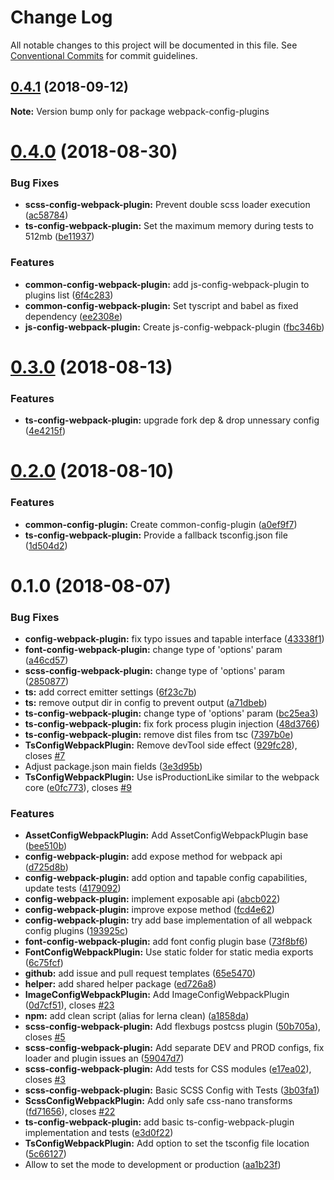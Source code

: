 # Change Log

All notable changes to this project will be documented in this file.
See [Conventional Commits](https://conventionalcommits.org) for commit guidelines.

<a name="0.4.1"></a>
## [0.4.1](https://github.com/namics/webpack-config-plugins/compare/v0.4.0...v0.4.1) (2018-09-12)




**Note:** Version bump only for package webpack-config-plugins

<a name="0.4.0"></a>
# [0.4.0](https://github.com/namics/webpack-config-plugins/compare/v0.3.0...v0.4.0) (2018-08-30)


### Bug Fixes

* **scss-config-webpack-plugin:** Prevent double scss loader execution ([ac58784](https://github.com/namics/webpack-config-plugins/commit/ac58784))
* **ts-config-webpack-plugin:** Set the maximum memory during tests to 512mb ([be11937](https://github.com/namics/webpack-config-plugins/commit/be11937))


### Features

* **common-config-webpack-plugin:** add js-config-webpack-plugin to plugins list ([6f4c283](https://github.com/namics/webpack-config-plugins/commit/6f4c283))
* **common-config-webpack-plugin:** Set tyscript and babel as fixed dependency ([ee2308e](https://github.com/namics/webpack-config-plugins/commit/ee2308e))
* **js-config-webpack-plugin:** Create js-config-webpack-plugin ([fbc346b](https://github.com/namics/webpack-config-plugins/commit/fbc346b))




<a name="0.3.0"></a>
# [0.3.0](https://github.com/namics/webpack-config-plugins/compare/v0.2.0...v0.3.0) (2018-08-13)


### Features

* **ts-config-webpack-plugin:** upgrade fork dep & drop unnessary config ([4e4215f](https://github.com/namics/webpack-config-plugins/commit/4e4215f))




<a name="0.2.0"></a>
# [0.2.0](https://github.com/namics/webpack-config-plugins/compare/v0.1.0...v0.2.0) (2018-08-10)


### Features

* **common-config-plugin:** Create common-config-plugin ([a0ef9f7](https://github.com/namics/webpack-config-plugins/commit/a0ef9f7))
* **ts-config-webpack-plugin:** Provide a fallback tsconfig.json file ([1d504d2](https://github.com/namics/webpack-config-plugins/commit/1d504d2))




<a name="0.1.0"></a>
# 0.1.0 (2018-08-07)


### Bug Fixes

* **config-webpack-plugin:** fix typo issues and tapable interface ([43338f1](https://git.namics.com/namics-frontend/webpack-config-plugins/commits/43338f1))
* **font-config-webpack-plugin:** change type of 'options' param ([a46cd57](https://git.namics.com/namics-frontend/webpack-config-plugins/commits/a46cd57))
* **scss-config-webpack-plugin:** change type of 'options' param ([2850877](https://git.namics.com/namics-frontend/webpack-config-plugins/commits/2850877))
* **ts:** add correct emitter settings ([6f23c7b](https://git.namics.com/namics-frontend/webpack-config-plugins/commits/6f23c7b))
* **ts:** remove output dir in config to prevent output ([a71dbeb](https://git.namics.com/namics-frontend/webpack-config-plugins/commits/a71dbeb))
* **ts-config-webpack-plugin:** change type of 'options' param ([bc25ea3](https://git.namics.com/namics-frontend/webpack-config-plugins/commits/bc25ea3))
* **ts-config-webpack-plugin:** fix fork process plugin injection ([48d3766](https://git.namics.com/namics-frontend/webpack-config-plugins/commits/48d3766))
* **ts-config-webpack-plugin:** remove dist files from tsc ([7397b0e](https://git.namics.com/namics-frontend/webpack-config-plugins/commits/7397b0e))
* **TsConfigWebpackPlugin:** Remove devTool side effect ([929fc28](https://git.namics.com/namics-frontend/webpack-config-plugins/commits/929fc28)), closes [#7](https://git.namics.com/namics-frontend/webpack-config-plugins/issues/7)
* Adjust package.json main fields ([3e3d95b](https://git.namics.com/namics-frontend/webpack-config-plugins/commits/3e3d95b))
* **TsConfigWebpackPlugin:** Use isProductionLike similar to the webpack core ([e0fc773](https://git.namics.com/namics-frontend/webpack-config-plugins/commits/e0fc773)), closes [#9](https://git.namics.com/namics-frontend/webpack-config-plugins/issues/9)


### Features

* **AssetConfigWebpackPlugin:** Add AssetConfigWebpackPlugin base ([bee510b](https://git.namics.com/namics-frontend/webpack-config-plugins/commits/bee510b))
* **config-webpack-plugin:** add expose method for webpack api ([d725d8b](https://git.namics.com/namics-frontend/webpack-config-plugins/commits/d725d8b))
* **config-webpack-plugin:** add option and tapable config capabilities, update tests ([4179092](https://git.namics.com/namics-frontend/webpack-config-plugins/commits/4179092))
* **config-webpack-plugin:** implement exposable api ([abcb022](https://git.namics.com/namics-frontend/webpack-config-plugins/commits/abcb022))
* **config-webpack-plugin:** improve expose method ([fcd4e62](https://git.namics.com/namics-frontend/webpack-config-plugins/commits/fcd4e62))
* **config-webpack-plugin:** try add base implementation of all webpack config plugins ([193925c](https://git.namics.com/namics-frontend/webpack-config-plugins/commits/193925c))
* **font-config-webpack-plugin:** add font config plugin base ([73f8bf6](https://git.namics.com/namics-frontend/webpack-config-plugins/commits/73f8bf6))
* **FontConfigWebpackPlugin:** Use static folder for static media exports ([6c75fcf](https://git.namics.com/namics-frontend/webpack-config-plugins/commits/6c75fcf))
* **github:** add issue and pull request templates ([65e5470](https://git.namics.com/namics-frontend/webpack-config-plugins/commits/65e5470))
* **helper:** add shared helper package ([ed726a8](https://git.namics.com/namics-frontend/webpack-config-plugins/commits/ed726a8))
* **ImageConfigWebpackPlugin:** Add ImageConfigWebpackPlugin ([0d7cf51](https://git.namics.com/namics-frontend/webpack-config-plugins/commits/0d7cf51)), closes [#23](https://git.namics.com/namics-frontend/webpack-config-plugins/issues/23)
* **npm:** add clean script (alias for lerna clean) ([a1858da](https://git.namics.com/namics-frontend/webpack-config-plugins/commits/a1858da))
* **scss-config-webpack-plugin:** Add flexbugs postcss plugin ([50b705a](https://git.namics.com/namics-frontend/webpack-config-plugins/commits/50b705a)), closes [#5](https://git.namics.com/namics-frontend/webpack-config-plugins/issues/5)
* **scss-config-webpack-plugin:** Add separate DEV and PROD configs, fix loader and plugin issues an ([59047d7](https://git.namics.com/namics-frontend/webpack-config-plugins/commits/59047d7))
* **scss-config-webpack-plugin:** Add tests for CSS modules ([e17ea02](https://git.namics.com/namics-frontend/webpack-config-plugins/commits/e17ea02)), closes [#3](https://git.namics.com/namics-frontend/webpack-config-plugins/issues/3)
* **scss-config-webpack-plugin:** Basic SCSS Config with Tests ([3b03fa1](https://git.namics.com/namics-frontend/webpack-config-plugins/commits/3b03fa1))
* **ScssConfigWebpackPlugin:** Add only safe css-nano transforms ([fd71656](https://git.namics.com/namics-frontend/webpack-config-plugins/commits/fd71656)), closes [#22](https://git.namics.com/namics-frontend/webpack-config-plugins/issues/22)
* **ts-config-webpack-plugin:** add basic ts-config-webpack-plugin implementation and tests ([e3d0f22](https://git.namics.com/namics-frontend/webpack-config-plugins/commits/e3d0f22))
* **TsConfigWebpackPlugin:** Add option to set the tsconfig file location ([5c66127](https://git.namics.com/namics-frontend/webpack-config-plugins/commits/5c66127))
* Allow to set the mode to development or production ([aa1b23f](https://git.namics.com/namics-frontend/webpack-config-plugins/commits/aa1b23f))
